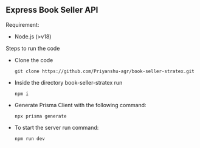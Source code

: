 ## Express Book Seller API

Requirement:

- Node.js (>v18)

Steps to run the code

- Clone the code

    `git clone https://github.com/Priyanshu-agr/book-seller-stratex.git`

- Inside the directory book-seller-stratex run

    `npm i`

- Generate Prisma Client with the following command:

    `npx prisma generate    `

- To start the server run command:

    `npm run dev`